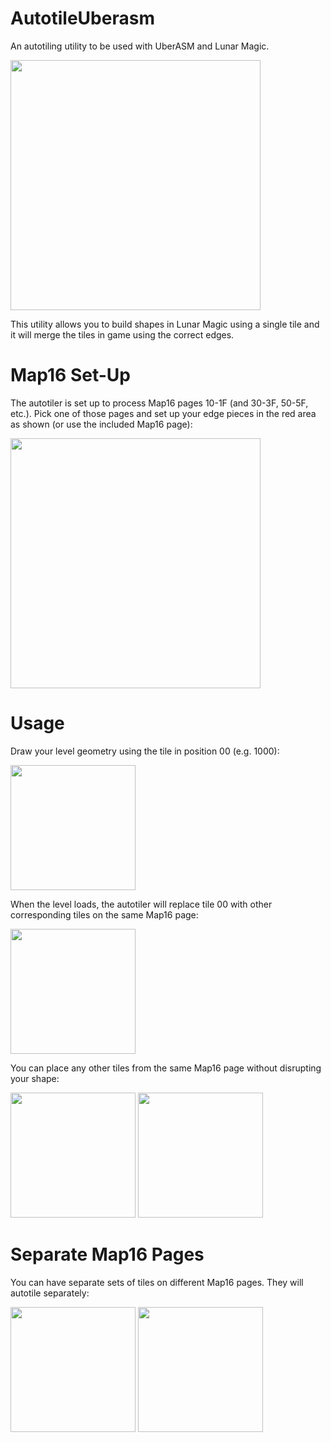 # AutotileUberasm
An autotiling utility to be used with UberASM and Lunar Magic.

<img src="https://github.com/CircleFriendo/AutotileUberasm/assets/131226495/8672fdab-f12d-4fe1-8415-484fa9946e1b" width="400">

This utility allows you to build shapes in Lunar Magic using a single tile and it will merge the tiles in game using the correct edges.

# Map16 Set-Up
The autotiler is set up to process Map16 pages 10-1F (and 30-3F, 50-5F, etc.).
Pick one of those pages and set up your edge pieces in the red area as shown (or use the included Map16 page):

<img src="https://github.com/CircleFriendo/AutotileUberasm/assets/131226495/179cd246-0fbf-49fc-bc14-9e8d86390afc" width="400">

# Usage
Draw your level geometry using the tile in position 00 (e.g. 1000):

<img src="https://github.com/CircleFriendo/AutotileUberasm/assets/131226495/dffe3bb0-9875-4d0d-9c87-4437d92d8a19" width="200">

When the level loads, the autotiler will replace tile 00 with other corresponding tiles on the same Map16 page:

<img src="https://github.com/CircleFriendo/AutotileUberasm/assets/131226495/8b18eb94-5788-413e-96ed-bae521a2316b" width="200">

You can place any other tiles from the same Map16 page without disrupting your shape:

<img src="https://github.com/CircleFriendo/AutotileUberasm/assets/131226495/6e2bf377-90a5-4281-9c43-e8a715e2c96d" width="200">
<img src="https://github.com/CircleFriendo/AutotileUberasm/assets/131226495/d03b48cd-9b69-4d8e-ac60-0d6a87179942" width="200">

# Separate Map16 Pages

You can have separate sets of tiles on different Map16 pages. They will autotile separately:

<img src="https://github.com/CircleFriendo/AutotileUberasm/assets/131226495/8cf5684c-3a71-4505-a95f-2b38263ab959" width="200">
<img src="https://github.com/CircleFriendo/AutotileUberasm/assets/131226495/821341ba-b7b8-432e-8092-ecf8d1661e72" width="200">

